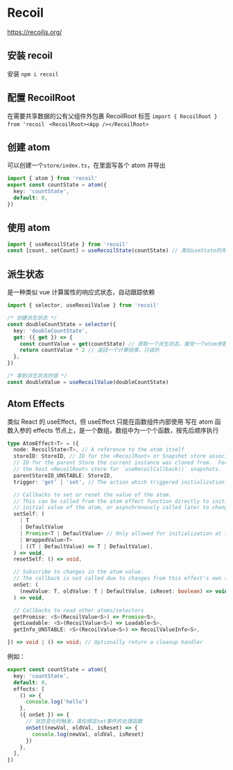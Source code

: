 # Recoil

https://recoiljs.org/

## 安装 recoil

安装 `npm i recoil`

## 配置 RecoilRoot

在需要共享数据的公有父组件外包裹 RecoilRoot 标签
`import { RecoilRoot } from 'recoil`
` <RecoilRoot><App /></RecoilRoot>`

## 创建 atom

可以创建一个`store/index.ts`，在里面写各个 atom 并导出

```ts
import { atom } from 'recoil'
export const countState = atom({
  key: 'countState',
  default: 0,
})
```

## 使用 atom

```ts
import { useRecoilState } from 'recoil'
const [count, setCount] = useRecoilState(countState) // 类似useState的用法，接受一个atom参数
```

## 派生状态

是一种类似 vue 计算属性的响应式状态，自动跟踪依赖

```ts
import { selector, useRecoilValue } from 'recoil'

/* 创建派生状态 */
const doubleCountState = selector({
  key: 'doubleCountState',
  get: ({ get }) => {
    const countValue = get(countState) // 获取一个派生状态，接受一个atom参数
    return countValue * 2 // 返回一个计算结果，只读的
  },
})

/* 拿到派生状态的值 */
const doubleValue = useRecoilValue(doubleCountState)
```

## Atom Effects

类似 React 的 useEffect，但 useEffect 只能在函数组件内部使用
写在 atom 函数入参的 effects 节点上，是一个数组，数组中为一个个函数，按先后顺序执行

```ts
type AtomEffect<T> = ({
  node: RecoilState<T>, // A reference to the atom itself
  storeID: StoreID, // ID for the <RecoilRoot> or Snapshot store associated with this effect.
  // ID for the parent Store the current instance was cloned from.  For example,
  // the host <RecoilRoot> store for `useRecoilCallback()` snapshots.
  parentStoreID_UNSTABLE: StoreID,
  trigger: 'get' | 'set', // The action which triggered initialization of the atom

  // Callbacks to set or reset the value of the atom.
  // This can be called from the atom effect function directly to initialize the
  // initial value of the atom, or asynchronously called later to change it.
  setSelf: (
    | T
    | DefaultValue
    | Promise<T | DefaultValue> // Only allowed for initialization at this time
    | WrappedValue<T>
    | ((T | DefaultValue) => T | DefaultValue),
  ) => void,
  resetSelf: () => void,

  // Subscribe to changes in the atom value.
  // The callback is not called due to changes from this effect's own setSelf().
  onSet: (
    (newValue: T, oldValue: T | DefaultValue, isReset: boolean) => void,
  ) => void,

  // Callbacks to read other atoms/selectors
  getPromise: <S>(RecoilValue<S>) => Promise<S>,
  getLoadable: <S>(RecoilValue<S>) => Loadable<S>,
  getInfo_UNSTABLE: <S>(RecoilValue<S>) => RecoilValueInfo<S>,

}) => void | () => void; // Optionally return a cleanup handler
```

例如：

```ts
export const countState = atom({
  key: 'countState',
  default: 0,
  effects: [
    () => {
      console.log('hello')
    },
    ({ onSet }) => {
      // 状态变化时触发，类似绑定set事件的处理函数
      onSet((newVal, oldVal, isReset) => {
        console.log(newVal, oldVal, isReset)
      })
    },
  ],
})
```

